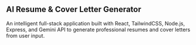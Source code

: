 ## **AI Resume & Cover Letter Generator**

An intelligent full-stack application built with React, TailwindCSS, Node.js, Express, and Gemini API to generate professional resumes and cover letters from user input.
